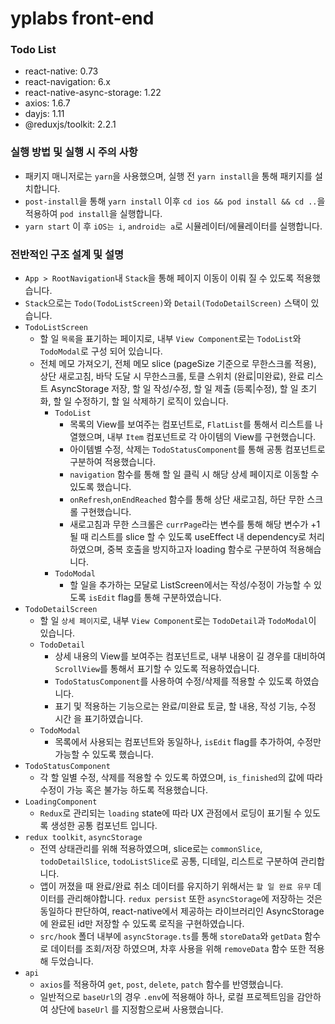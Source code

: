 # yplabs front-end
### Todo List

- react-native: 0.73
- react-navigation: 6.x
- react-native-async-storage: 1.22
- axios: 1.6.7
- dayjs: 1.11
- @reduxjs/toolkit: 2.2.1

### 실행 방법 및 실행 시 주의 사항
- 패키지 매니저로는 `yarn`을 사용했으며, 실행 전 `yarn install`을 통해 패키지를 설치합니다.
- `post-install`을 통해 `yarn install` 이후 `cd ios && pod install && cd ..`을 적용하여 `pod install`을 실행합니다.
- `yarn start` 이 후 `iOS는 i`, `android는 a`로 시뮬레이터/에뮬레이터를 실행합니다.

### 전반적인 구조 설계 및 설명
- `App > RootNavigation`내 `Stack`을 통해 페이지 이동이 이뤄 질 수 있도록 적용했습니다.
- `Stack`으로는 `Todo(TodoListScreen)`와 `Detail(TodoDetailScreen)` 스택이 있습니다.
- `TodoListScreen`
  - 할 일 `목록`을 표기하는 페이지로, 내부 `View Component`로는 `TodoList`와 `TodoModal`로 구성 되어 있습니다.
  - 전체 메모 가져오기, 전체 메모 slice (pageSize 기준으로 무한스크롤 적용), 상단 새로고침, 바닥 도달 시 무한스크롤, 토클 스위치 (완료|미완료), 완료 리스트 AsyncStorage 저장, 할 일 작성/수정, 할 일 제출 (등록|수정), 할 일 초기화, 할 일 수정하기, 할 일 삭제하기 로직이 있습니다.
    - `TodoList`
      - 목록의 View를 보여주는 컴포넌트로, `FlatList`를 통해서 리스트를 나열했으며, 내부 `Item` 컴포넌트로 각 아이템의 View를 구현했습니다.
      - 아이템별 수정, 삭제는 `TodoStatusComponent`를 통해 공통 컴포넌트로 구분하여 적용했습니다.
      - `navigation` 함수를 통해 할 일 클릭 시 해당 상세 페이지로 이동할 수 있도록 했습니다.
      - `onRefresh`,`onEndReached` 함수를 통해 상단 새로고침, 하단 무한 스크롤 구현했습니다.
      - 새로고침과 무한 스크롤은 `currPage`라는 변수를 통해 해당 변수가 +1 될 때 리스트를 slice 할 수 있도록 useEffect 내 dependency로 처리 하였으며, 중복 호출을 방지하고자 loading 함수로 구분하여 적용해습니다.
    - `TodoModal`
      - 할 일을 추가하는 모달로 ListScreen에서는 작성/수정이 가능할 수 있도록 `isEdit` flag를 통해 구분하였습니다.
- `TodoDetailScreen`
  - 할 일 `상세 페이지`로, 내부 `View Component`로는 `TodoDetail`과 `TodoModal`이 있습니다.
  - `TodoDetail`
    - 상세 내용의 View를 보여주는 컴포넌트로, 내부 내용이 길 경우를 대비하여 `ScrollView`를 통해서 표기할 수 있도록 적용하였습니다.
    - `TodoStatusComponent`를 사용하여 수정/삭제를 적용할 수 있도록 하였습니다.
    - 표기 및 적용하는 기능으로는 완료/미완료 토글, 할 내용, 작성 기능, 수정 시간 을 표기하였습니다.
  - `TodoModal`
    - 목록에서 사용되는 컴포넌트와 동일하나, `isEdit` flag를 추가하여, 수정만 가능할 수 있도록 했습니다.
- `TodoStatusComponent`
  - 각 할 일별 수정, 삭제를 적용할 수 있도록 하였으며, `is_finished`의 값에 따라 수정이 가능 혹은 불가능 하도록 적용했습니다.
- `LoadingComponent`
  - `Redux`로 관리되는 `loading` state에 따라 UX 관점에서 로딩이 표기될 수 있도록 생성한 공통 컴포넌트 입니다.
- `redux toolkit`, `asyncStorage`
  - 전역 상태관리를 위해 적용하였으며, slice로는 `commonSlice`, `todoDetailSlice`, `todoListSlice`로 공통, 디테일, 리스트로 구분하여 관리합니다.
  - 앱이 꺼졌을 때 완료/완료 취소 데이터를 유지하기 위해서는 `할 일 완료 유무` 데이터를 관리해야합니다. `redux persist` 또한 `asyncStorage`에 저장하는 것은 동일하다 판단하여, react-native에서 제공하는 라이브러리인 AsyncStorage에 완료된 id만 저장할 수 있도록 로직을 구현하였습니다.
  - `src/hook` 폴더 내부에 `asyncStorage.ts`를 통해 `storeData`와 `getData` 함수로 데이터를 조회/저장 하였으며, 차후 사용을 위해 `removeData` 함수 또한 적용해 두었습니다.
- `api`
  - `axios`를 적용하여 `get`, `post`, `delete`, `patch` 함수를 반영했습니다.
  - 일반적으로 `baseUrl`의 경우 `.env`에 적용해야 하나, 로컬 프로젝트임을 감안하여 상단에 `baseUrl` 를 지정함으로써 사용했습니다.
  
